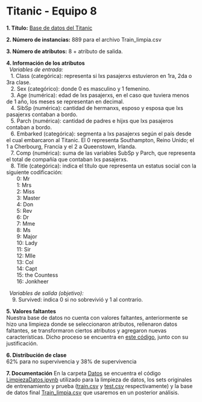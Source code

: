 # Titanic - Equipo 8
**1. Título:** [Base de datos del Titanic](Datos/Train_limpia.csv)
   
**2. Número de instancias:** 889 para el archivo Train_limpia.csv
   
**3. Número de atributos:** 8 + atributo de salida.
   
**4. Información de los atributos**   <br>
&nbsp;&nbsp;*Variables de entrada:*<br>
  	&nbsp;&nbsp;&nbsp;1. Class (categórica): representa si lxs pasajerxs estuvieron en 1ra, 2da o 3ra clase. <br>
	&nbsp;&nbsp;&nbsp;2.  Sex (categórico): donde 0 es masculino y 1 femenino.<br>
	&nbsp;&nbsp;&nbsp;3. Age (numérica): edad de lxs pasajerxs, en el caso que tuviera menos de 1 año, los meses se representan en decimal. <br>
	&nbsp;&nbsp;&nbsp;4. SibSp (numérica): cantidad de hermanxs, esposo y esposa que lxs pasajerxs contaban a bordo. <br>
	&nbsp;&nbsp;&nbsp;5. Parch (numérica): cantidad de padres e hijxs que lxs pasajeros contaban a bordo. <br>
	&nbsp;&nbsp;&nbsp;6. Embarked (categórica): segmenta a lxs pasajerxs según el país desde el cual embarcaron al Titanic. El 0 representa Southampton, Reino Unido; el 1 a Cherbourg, Francia y el 2 a Queenstown, Irlanda. <br>
	&nbsp;&nbsp;&nbsp;7. Comp (numérica): suma de las variables SubSp y Parch, que representa el total de compañía que contaban lxs pasajerxs. <br>
	&nbsp;&nbsp;&nbsp;8. Title (categórica): indica el título que representa un estatus social con la siguiente codificación: <br>
          &nbsp;&nbsp;&nbsp;&nbsp;&nbsp;&nbsp;&nbsp;0: Mr<br>
	  &nbsp;&nbsp;&nbsp;&nbsp;&nbsp;&nbsp;&nbsp;1: Mrs<br>
   	  &nbsp;&nbsp;&nbsp;&nbsp;&nbsp;&nbsp;&nbsp;2: Miss<br>
   	  &nbsp;&nbsp;&nbsp;&nbsp;&nbsp;&nbsp;&nbsp;3: Master<br>
   	  &nbsp;&nbsp;&nbsp;&nbsp;&nbsp;&nbsp;&nbsp;4: Don<br>
   	  &nbsp;&nbsp;&nbsp;&nbsp;&nbsp;&nbsp;&nbsp;5: Rev<br>
   	  &nbsp;&nbsp;&nbsp;&nbsp;&nbsp;&nbsp;&nbsp;6: Dr<br>
   	  &nbsp;&nbsp;&nbsp;&nbsp;&nbsp;&nbsp;&nbsp;7: Mme<br>
   	  &nbsp;&nbsp;&nbsp;&nbsp;&nbsp;&nbsp;&nbsp;8: Ms<br>
   	  &nbsp;&nbsp;&nbsp;&nbsp;&nbsp;&nbsp;&nbsp;9: Major<br>
   	  &nbsp;&nbsp;&nbsp;&nbsp;&nbsp;&nbsp;&nbsp;10: Lady<br>
   	  &nbsp;&nbsp;&nbsp;&nbsp;&nbsp;&nbsp;&nbsp;11: Sir<br>
   	  &nbsp;&nbsp;&nbsp;&nbsp;&nbsp;&nbsp;&nbsp;12: Mlle<br>
   	  &nbsp;&nbsp;&nbsp;&nbsp;&nbsp;&nbsp;&nbsp;13: Col<br>
   	  &nbsp;&nbsp;&nbsp;&nbsp;&nbsp;&nbsp;&nbsp;14: Capt<br>
   	  &nbsp;&nbsp;&nbsp;&nbsp;&nbsp;&nbsp;&nbsp;15: the Countess<br>
   	  &nbsp;&nbsp;&nbsp;&nbsp;&nbsp;&nbsp;&nbsp;16: Jonkheer<br>
   
&nbsp;&nbsp;*Variables de salida (objetivo):*  <br>
      &nbsp;&nbsp;&nbsp; 9. Survived: indica 0 si no sobrevivió y 1 al contrario.  <br>

**5. Valores faltantes**  <br>
Nuestra base de datos no cuenta con valores faltantes, anteriormente se hizo una limpieza donde se seleccionaron atributos, rellenaron datos faltantes, se transformaron ciertos atributos y agregaron nuevas características. Dicho proceso se encuentra en [este código](Datos/LimpiezaDatos.ipynb), junto con su justificación. <br>

**6. Distribución de clase**  
62% para no supervivencia y 38% de supervivencia

**7. Documentación**
En la carpeta [Datos](Datos) se encuentra el código [LimpiezaDatos.ipynb](Datos/LimpiezaDatos.ipynb) utilizado para la limpieza de datos, los sets originales de entrenamiento y prueba ([train.csv](Datos/train.csv) y [test.csv](Datos/test.csv) respectivamente) y la base de datos final [Train_limpia.csv](Datos/Train_limpia.csv) que usaremos en un posterior análisis. 
